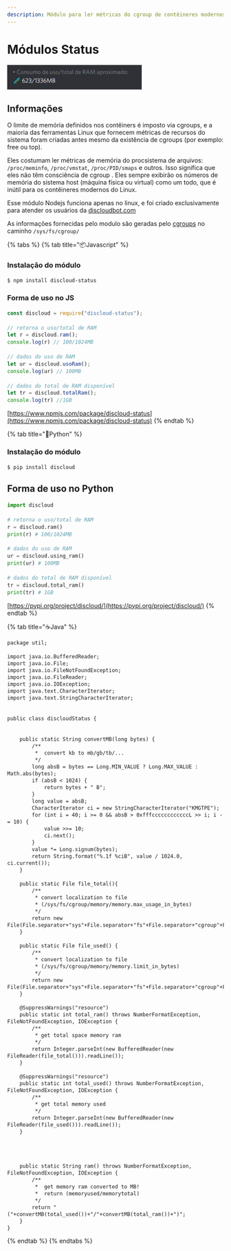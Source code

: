 ```yaml
---
description: Módulo para ler métricas do cgroup de contêineres modernos Linux
---
```


# Módulos Status

![](../../.gitbook/assets/image%20%2825%29%20%281%29%20%281%29.png)

## Informações

O limite de memória definidos nos contêiners é imposto via cgroups, e a maioria das ferramentas Linux que fornecem métricas de recursos do sistema foram criadas antes mesmo da existência de cgroups \(por exemplo: free ou top\).

Eles costumam ler métricas de memória do procsistema de arquivos: `/proc/meminfo`, `/proc/vmstat`, `/proc/PID/smaps` e outros. Isso significa que eles não têm consciência de cgroup . Eles sempre exibirão os números de memória do sistema host \(máquina física ou virtual\) como um todo, que é inútil para os contêineres modernos do Linux.

Esse módulo Nodejs funciona apenas no linux, e foi criado exclusivamente para atender os usuários da [discloudbot.com](https://discloudbot.com/)

As informações fornecidas pelo modulo são geradas pelo [cgroups](https://www.kernel.org/doc/Documentation/cgroup-v1/) no caminho `/sys/fs/cgroup/`

{% tabs %}
{% tab title="📦Javascript" %}
### Instalação do módulo

```bash
$ npm install discloud-status
```

### Forma de uso no JS

```javascript
const discloud = require("discloud-status");

// retorna o uso/total de RAM
let r = discloud.ram();
console.log(r) // 100/1024MB

// dados do uso de RAM
let ur = discloud.usoRam();
console.log(ur) // 100MB

// dados do total de RAM disponível
let tr = discloud.totalRam();
console.log(tr) //1GB
```

[https://www.npmjs.com/package/discloud-status](https://www.npmjs.com/package/discloud-status)
{% endtab %}

{% tab title="🐍Python" %}
### Instalação do módulo 

```bash
$ pip install discloud
```

## Forma de uso no Python

```python
import discloud

# retorna o uso/total de RAM
r = discloud.ram()
print(r) # 100/1024MB

# dados do uso de RAM
ur = discloud.using_ram()
print(ur) # 100MB

# dados do total de RAM disponível
tr = discloud.total_ram()
print(tr) # 1GB
```

[https://pypi.org/project/discloud/](https://pypi.org/project/discloud/)
{% endtab %}

{% tab title="☕Java" %}
```text
package util;

import java.io.BufferedReader;
import java.io.File;
import java.io.FileNotFoundException;
import java.io.FileReader;
import java.io.IOException;
import java.text.CharacterIterator;
import java.text.StringCharacterIterator;


public class discloudStatus {
	
	
	public static String convertMB(long bytes) {
		/**
	     *  convert kb to mb/gb/tb/...
	     */
	    long absB = bytes == Long.MIN_VALUE ? Long.MAX_VALUE : Math.abs(bytes);
	    if (absB < 1024) {
	        return bytes + " B";
	    }
	    long value = absB;
	    CharacterIterator ci = new StringCharacterIterator("KMGTPE");
	    for (int i = 40; i >= 0 && absB > 0xfffccccccccccccL >> i; i -= 10) {
	        value >>= 10;
	        ci.next();
	    }
	    value *= Long.signum(bytes);
	    return String.format("%.1f %ciB", value / 1024.0, ci.current());
	}
	
	public static File file_total(){
		/**
	     * convert localization to file
	     * (/sys/fs/cgroup/memory/memory.max_usage_in_bytes)
	     */
		return new File(File.separator+"sys"+File.separator+"fs"+File.separator+"cgroup"+File.separator+"memory"+File.separator+"memory.limit_in_bytes");
	}
	
	public static File file_used() {
		/**
	     * convert localization to file
	     * (/sys/fs/cgroup/memory/memory.limit_in_bytes)
	     */
		return new File(File.separator+"sys"+File.separator+"fs"+File.separator+"cgroup"+File.separator+"memory"+File.separator+"memory.max_usage_in_bytes");
	}
	
	@SuppressWarnings("resource")
	public static int total_ram() throws NumberFormatException, FileNotFoundException, IOException {
		/**
	     * get total space memory ram
	     */
		return Integer.parseInt(new BufferedReader(new FileReader(file_total())).readLine());
	}
	
	@SuppressWarnings("resource")
	public static int total_used() throws NumberFormatException, FileNotFoundException, IOException {
		/**
	     * get total memory used
	     */
		return Integer.parseInt(new BufferedReader(new FileReader(file_used())).readLine());
	}
	
	

	
	public static String ram() throws NumberFormatException, FileNotFoundException, IOException {
		/**
	     *  get memory ram converted to MB!
	     *  return (memoryused/memorytotal)
	     */
		return "("+convertMB(total_used())+"/"+convertMB(total_ram())+")";
	}
}
```
{% endtab %}
{% endtabs %}




